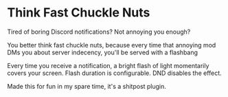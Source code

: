 # Think Fast Chuckle Nuts

Tired of boring Discord notifications? Not annoying you enough? 

You better think fast chuckle nuts, because every time that annoying mod DMs you about server indecency, you'll be served with a flashbang

Every time you receive a notification, a bright flash of light momentarily covers your screen.
Flash duration is configurable. DND disables the effect.

Made this for fun in my spare time, it's a shitpost plugin.
